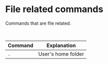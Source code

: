 # File related commands

Commands that are file related.

<br>

| Command               | Explanation           |
|-----------------------|-----------------------|
| ``.`` | User's home folder |
